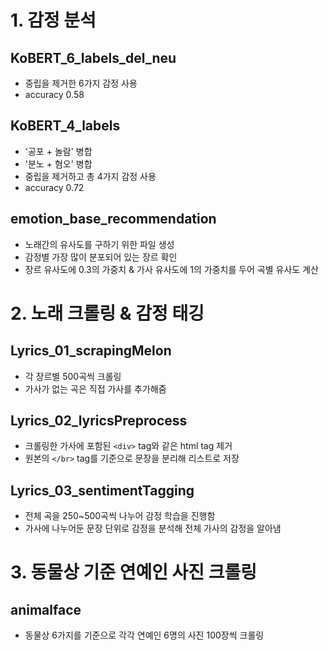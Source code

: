 # 1. 감정 분석

## KoBERT_6_labels_del_neu
- 중립을 제거한 6가지 감정 사용
- accuracy 0.58

## KoBERT_4_labels
- '공포 + 놀람' 병합
- '분노 + 혐오' 병합
- 중립을 제거하고 총 4가지 감정 사용
- accuracy 0.72

## emotion_base_recommendation
- 노래간의 유사도를 구하기 위한 파일 생성
- 감정별 가장 많이 분포되어 있는 장르 확인
- 장르 유사도에 0.3의 가중치 & 가사 유사도에 1의 가중치를 두어 곡별 유사도 계산

# 2. 노래 크롤링 & 감정 태깅

## Lyrics_01_scrapingMelon
- 각 장르별 500곡씩 크롤링
- 가사가 없는 곡은 직접 가사를 추가해줌

## Lyrics_02_lyricsPreprocess
- 크롤링한 가사에 포함된 ```<div>``` tag와 같은 html tag 제거
- 원본의 ```</br>``` tag를 기준으로 문장을 분리해 리스트로 저장

## Lyrics_03_sentimentTagging
- 전체 곡을 250~500곡씩 나누어 감정 학습을 진행함
- 가사에 나누어둔 문장 단위로 감정을 분석해 전체 가사의 감정을 알아냄

# 3. 동물상 기준 연예인 사진 크롤링

## animalface
- 동물상 6가지를 기준으로 각각 연예인 6명의 사진 100장씩 크롤링